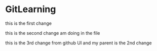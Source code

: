 # GitLearning 

this is the first change

this is the second change am doing in the file

this is the 3rd change from github UI and my parent is the 2nd change
